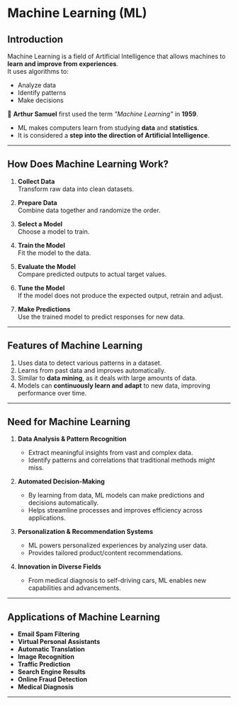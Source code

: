 # Machine Learning (ML)

## Introduction
Machine Learning is a field of Artificial Intelligence that allows machines to **learn and improve from experiences**.  
It uses algorithms to:
- Analyze data  
- Identify patterns  
- Make decisions  

📌 **Arthur Samuel** first used the term *"Machine Learning"* in **1959**.

- ML makes computers learn from studying **data** and **statistics**.  
- It is considered a **step into the direction of Artificial Intelligence**.  

---

## How Does Machine Learning Work?

1. **Collect Data**  
   Transform raw data into clean datasets.  

2. **Prepare Data**  
   Combine data together and randomize the order.  

3. **Select a Model**  
   Choose a model to train.  

4. **Train the Model**  
   Fit the model to the data.  

5. **Evaluate the Model**  
   Compare predicted outputs to actual target values.  

6. **Tune the Model**  
   If the model does not produce the expected output, retrain and adjust.  

7. **Make Predictions**  
   Use the trained model to predict responses for new data.  

---

## Features of Machine Learning

1. Uses data to detect various patterns in a dataset.  
2. Learns from past data and improves automatically.  
3. Similar to **data mining**, as it deals with large amounts of data.  
4. Models can **continuously learn and adapt** to new data, improving performance over time.  

---

## Need for Machine Learning

1. **Data Analysis & Pattern Recognition**  
   - Extract meaningful insights from vast and complex data.  
   - Identify patterns and correlations that traditional methods might miss.  

2. **Automated Decision-Making**  
   - By learning from data, ML models can make predictions and decisions automatically.  
   - Helps streamline processes and improves efficiency across applications.  

3. **Personalization & Recommendation Systems**  
   - ML powers personalized experiences by analyzing user data.  
   - Provides tailored product/content recommendations.  

4. **Innovation in Diverse Fields**  
   - From medical diagnosis to self-driving cars, ML enables new capabilities and advancements.  

---

## Applications of Machine Learning

- **Email Spam Filtering**  
- **Virtual Personal Assistants**  
- **Automatic Translation**  
- **Image Recognition**  
- **Traffic Prediction**  
- **Search Engine Results**  
- **Online Fraud Detection**  
- **Medical Diagnosis**  

---
